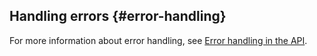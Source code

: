 ## Handling errors {#error-handling}

For more information about error handling, see [Error handling in the API](../../../../reference/ydb-sdk/error_handling.md).

